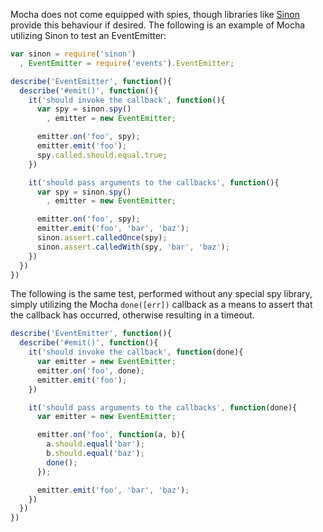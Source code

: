 
Mocha does not come equipped with spies, though libraries like [Sinon](https://github.com/cjohansen/sinon.js) provide this behaviour if desired. The following is an example of Mocha utilizing Sinon to test an EventEmitter:

```js
var sinon = require('sinon')
  , EventEmitter = require('events').EventEmitter;

describe('EventEmitter', function(){
  describe('#emit()', function(){
    it('should invoke the callback', function(){
      var spy = sinon.spy()
        , emitter = new EventEmitter;

      emitter.on('foo', spy);
      emitter.emit('foo');
      spy.called.should.equal.true;
    })

    it('should pass arguments to the callbacks', function(){
      var spy = sinon.spy()
        , emitter = new EventEmitter;

      emitter.on('foo', spy);
      emitter.emit('foo', 'bar', 'baz');
      sinon.assert.calledOnce(spy);
      sinon.assert.calledWith(spy, 'bar', 'baz');
    })
  })
})
```

The following is the same test, performed without any special spy library, simply utilizing the Mocha `done([err])` callback as a means to assert that the callback has occurred, otherwise resulting in a timeout.

```js
describe('EventEmitter', function(){
  describe('#emit()', function(){
    it('should invoke the callback', function(done){
      var emitter = new EventEmitter;
      emitter.on('foo', done);
      emitter.emit('foo');
    })

    it('should pass arguments to the callbacks', function(done){
      var emitter = new EventEmitter;

      emitter.on('foo', function(a, b){
        a.should.equal('bar');
        b.should.equal('baz');
        done();
      });

      emitter.emit('foo', 'bar', 'baz');
    })
  })
})
```